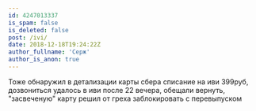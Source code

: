 ```yaml
---
id: 4247013337
is_spam: false
is_deleted: false
post: /ivi/
date: 2018-12-18T19:24:22Z
author_fullname: 'Серж'
author_is_anon: true
---
```


<p>Тоже обнаружил в детализации карты сбера списание на иви 399руб, дозвониться удалось в иви после 22 вечера, обещали вернуть, "засвеченую" карту решил от греха заблокировать с перевыпуском</p>
